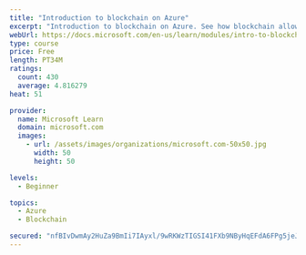 ```yaml
---
title: "Introduction to blockchain on Azure"
excerpt: "Introduction to blockchain on Azure. See how blockchain allows business partners to trust each other's data without a central authority. You'll also learn a bit about how blockchain works. The goal is to help you decide if blockchain is a good choice for your scenario."
webUrl: https://docs.microsoft.com/en-us/learn/modules/intro-to-blockchain/
type: course
price: Free
length: PT34M
ratings:
  count: 430
  average: 4.816279
heat: 51

provider:
  name: Microsoft Learn
  domain: microsoft.com
  images:
    - url: /assets/images/organizations/microsoft.com-50x50.jpg
      width: 50
      height: 50

levels:
  - Beginner

topics:
  - Azure
  - Blockchain

secured: "nfBIvDwmAy2HuZa9BmIi7IAyxl/9wRKWzTIGSI41FXb9NByHqEFdA6FPg5jeJxeZSkMLhQz4bh60S5Tv4bUji5iU4yBWLKAzvAgEOwhb7N4rxUOKrIiLWpWsofrJZ+I5CMPT2JWSBVJeHmbsd0oYj4H2Q0q+BLcp0+MtTXgchoMmFp4ctuIXH5xQxMrjgBCk40/VH0KrPYruy09+o3v5doAE/LR3PObNjKolkwFQPJrxAjXIYgeBfBS0kYSbKX15AFI2j9p8+Gytu16PWwh2mXwpgC6e0hLEuExnefzONiuRnfCk8ICbV/JhjN2xTU2a06K3l4o/ePvbU3XDxo11nMPtf1x43HycrAJqiyXbBPnAntKHQhdfFEPEwLCa0bJNPyj89BVbOFj1tliB3iw7b1FyYA4hqOG/Q2Ye8No+B10=;JDq8NIAGUV0DRwi+VZnRCA=="
---
```


